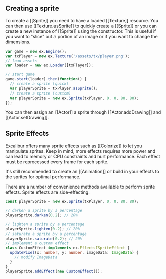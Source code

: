 ## Creating a sprite

To create a [[Sprite]] you need to have a loaded [[Texture]] resource. You can
then use [[Texture.asSprite]] to quickly create a [[Sprite]] or you can create
a new instance of [[Sprite]] using the constructor. This is useful if you
want to "slice" out a portion of an image or if you want to change the dimensions.

```js
var game = new ex.Engine();
var txPlayer = new ex.Texture('/assets/tx/player.png');
// load assets
var loader = new ex.Loader([txPlayer]);

// start game
game.start(loader).then(function() {
  // create a sprite (quick)
  var playerSprite = txPlayer.asSprite();
  // create a sprite (custom)
  var playerSprite = new ex.Sprite(txPlayer, 0, 0, 80, 80);
});
```

You can then assign an [[Actor]] a sprite through [[Actor.addDrawing]] and
[[Actor.setDrawing]].

## Sprite Effects

Excalibur offers many sprite effects such as [[Colorize]] to let you manipulate
sprites. Keep in mind, more effects requires more power and can lead to memory or CPU
constraints and hurt performance. Each effect must be reprocessed every frame for each sprite.

It's still recommended to create an [[Animation]] or build in your effects to the sprites
for optimal performance.

There are a number of convenience methods available to perform sprite effects. Sprite effects are
side-effecting.

```typescript
const playerSprite = new ex.Sprite(txPlayer, 0, 0, 80, 80);

// darken a sprite by a percentage
playerSprite.darken(0.2); // 20%

// lighten a sprite by a percentage
playerSprite.lighten(0.2); // 20%
// saturate a sprite by a percentage
playerSprite.saturate(0.2); // 20%
// implement a custom effect
class CustomEffect implements ex.EffectsISpriteEffect {
  updatePixel(x: number, y: number, imageData: ImageData) {
    // modify ImageData
  }
}
playerSprite.addEffect(new CustomEffect());
```
